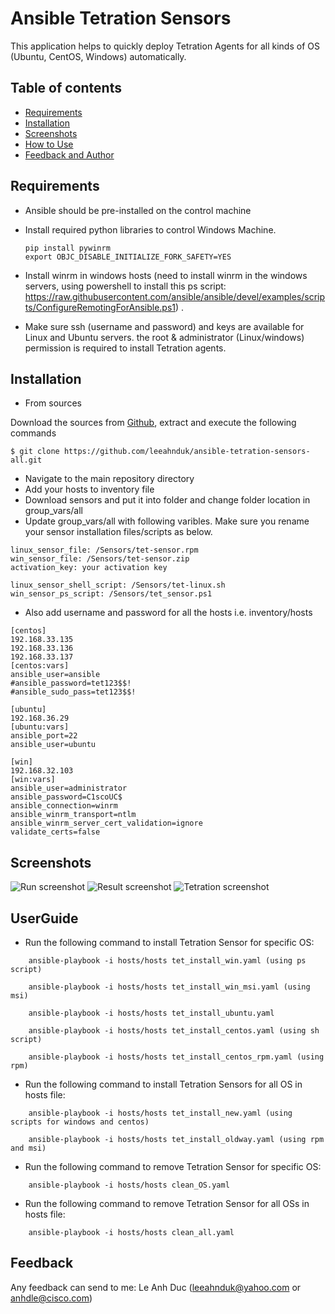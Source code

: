 # Ansible Tetration Sensors
This application helps to quickly deploy Tetration Agents for all kinds of OS (Ubuntu, CentOS, Windows) automatically. 

## Table of contents
* [Requirements](#Requirements)
* [Installation](#Installation)
* [Screenshots](#screenshots)
* [How to Use](#UserGuide)
* [Feedback and Author](#Feedback)

## Requirements

* Ansible should be pre-installed on the control machine
* Install required python libraries to control Windows Machine.
	```
	pip install pywinrm
	export OBJC_DISABLE_INITIALIZE_FORK_SAFETY=YES
	```

* Install winrm in windows hosts (need to install winrm in the windows servers, using powershell to install this ps script: https://raw.githubusercontent.com/ansible/ansible/devel/examples/scripts/ConfigureRemotingForAnsible.ps1) . 

* Make sure ssh (username and password) and keys are available for Linux and Ubuntu servers. the root & administrator (Linux/windows) permission is required to install Tetration agents. 

## Installation

* From sources

Download the sources from [Github](https://github.com/leeahnduk/ansible-tetration-sensors-all.git), extract and execute the following commands

```
$ git clone https://github.com/leeahnduk/ansible-tetration-sensors-all.git

```
* Navigate to the main repository directory
* Add your hosts to inventory file
* Download sensors and put it into folder and change folder location in group_vars/all
* Update group_vars/all with following varibles. Make sure you rename your sensor installation files/scripts as below.
``` 
linux_sensor_file: /Sensors/tet-sensor.rpm
win_sensor_file: /Sensors/tet-sensor.zip
activation_key: your activation key

linux_sensor_shell_script: /Sensors/tet-linux.sh
win_sensor_ps_script: /Sensors/tet_sensor.ps1
```
* Also add username and password for all the hosts i.e. inventory/hosts
```
[centos]
192.168.33.135
192.168.33.136
192.168.33.137
[centos:vars]
ansible_user=ansible
#ansible_password=tet123$$!
#ansible_sudo_pass=tet123$$!

[ubuntu]
192.168.36.29
[ubuntu:vars]
ansible_port=22 
ansible_user=ubuntu

[win]
192.168.32.103
[win:vars]
ansible_user=administrator
ansible_password=C1scoUC$
ansible_connection=winrm
ansible_winrm_transport=ntlm
ansible_winrm_server_cert_validation=ignore
validate_certs=false
```

## Screenshots
![Run screenshot](https://github.com/leeahnduk/ansible-tetration-sensors-all/blob/master/Ansible.jpg)
![Result screenshot](https://github.com/leeahnduk/ansible-tetration-sensors-all/blob/master/clean.jpg)
![Tetration screenshot](https://github.com/leeahnduk/ansible-tetration-sensors-all/blob/master/result.jpg)


## UserGuide

* Run the following command to install Tetration Sensor for specific OS:
```
	ansible-playbook -i hosts/hosts tet_install_win.yaml (using ps script)

	ansible-playbook -i hosts/hosts tet_install_win_msi.yaml (using msi)

	ansible-playbook -i hosts/hosts tet_install_ubuntu.yaml

	ansible-playbook -i hosts/hosts tet_install_centos.yaml (using sh script)

	ansible-playbook -i hosts/hosts tet_install_centos_rpm.yaml (using rpm)
```

* Run the following command to install Tetration Sensors for all OS in hosts file:
```
	ansible-playbook -i hosts/hosts tet_install_new.yaml (using scripts for windows and centos)

	ansible-playbook -i hosts/hosts tet_install_oldway.yaml (using rpm and msi)
```

* Run the following command to remove Tetration Sensor for specific OS: 
```
	ansible-playbook -i hosts/hosts clean_OS.yaml
```

* Run the following command to remove Tetration Sensor for all OSs in hosts file: 
```
	ansible-playbook -i hosts/hosts clean_all.yaml
```

## Feedback
Any feedback can send to me: Le Anh Duc (leeahnduk@yahoo.com or anhdle@cisco.com)
